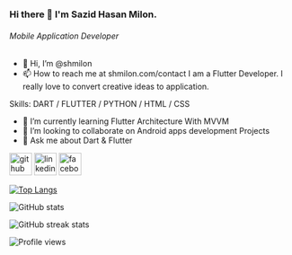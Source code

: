### Hi there 👋 I'm Sazid Hasan Milon.
###### Mobile Application Developer
- 👋 Hi, I’m @shmilon
- 📫 How to reach me at shmilon.com/contact
I am a Flutter Developer. I really love to convert creative ideas to application.

Skills: DART / FLUTTER / PYTHON / HTML / CSS

- 🌱 I’m currently learning Flutter Architecture With MVVM 
- 👯 I’m looking to collaborate on Android apps development Projects 
- 💬 Ask me about Dart & Flutter 


[<img src='https://cdn.jsdelivr.net/npm/simple-icons@3.0.1/icons/github.svg' alt='github' height='40'>](https://github.com/sadman-ichha)  [<img src='https://cdn.jsdelivr.net/npm/simple-icons@3.0.1/icons/linkedin.svg' alt='linkedin' height='40'>](https://www.linkedin.com/in/sadman-ichha/)  [<img src='https://cdn.jsdelivr.net/npm/simple-icons@3.0.1/icons/facebook.svg' alt='facebook' height='40'>](https://www.facebook.com/sadman_ichha)  

[![Top Langs](https://github-readme-stats.vercel.app/api/top-langs/?username=sadman-ichha)](https://github.com/anuraghazra/github-readme-stats)

![GitHub stats](https://github-readme-stats.vercel.app/api?username=sadman-ichha&show_icons=true)  

![GitHub streak stats](https://github-readme-streak-stats.herokuapp.com/?user=sadman-ichha)  

![Profile views](https://gpvc.arturio.dev/sadman-ichha) 
